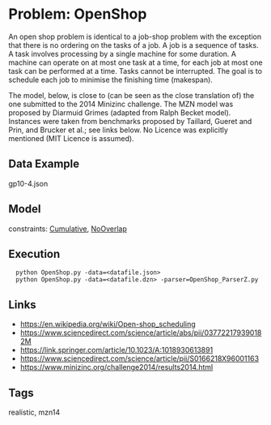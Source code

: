 # Problem: OpenShop

An open shop problem is identical to a job-shop problem with the exception that there is no ordering on the tasks of a job.
A job is a sequence of tasks.
A task involves processing by a single machine for some duration.
A machine can operate on at most one task at a time, for each job at most one task can be performed at a time.
Tasks cannot be interrupted.
The goal is to schedule each job to minimise the finishing time (makespan).

The model, below, is close to (can be seen as the close translation of) the one submitted to the 2014 Minizinc challenge.
The MZN model was proposed by Diarmuid Grimes (adapted from Ralph Becket model).
Instances were taken from benchmarks proposed by Taillard, Gueret and Prin, and Brucker et al.; see links below.
No Licence was explicitly mentioned (MIT Licence is assumed).

## Data Example
  gp10-4.json

## Model
  constraints: [Cumulative](https://pycsp.org/documentation/constraints/Cumulative), [NoOverlap](https://pycsp.org/documentation/constraints/NoOverlap)

## Execution
```
  python OpenShop.py -data=<datafile.json>
  python OpenShop.py -data=<datafile.dzn> -parser=OpenShop_ParserZ.py
```

## Links
  - https://en.wikipedia.org/wiki/Open-shop_scheduling
  - https://www.sciencedirect.com/science/article/abs/pii/037722179390182M
  - https://link.springer.com/article/10.1023/A:1018930613891
  - https://www.sciencedirect.com/science/article/pii/S0166218X96001163
  - https://www.minizinc.org/challenge2014/results2014.html

## Tags
  realistic, mzn14
